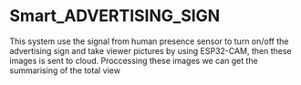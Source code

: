 # Smart_ADVERTISING_SIGN
This system use the signal from human presence sensor to turn on/off the  advertising sign and take viewer pictures by using ESP32-CAM, then these images  is sent to cloud. Proccessing these images we can get the summarising of the total view
